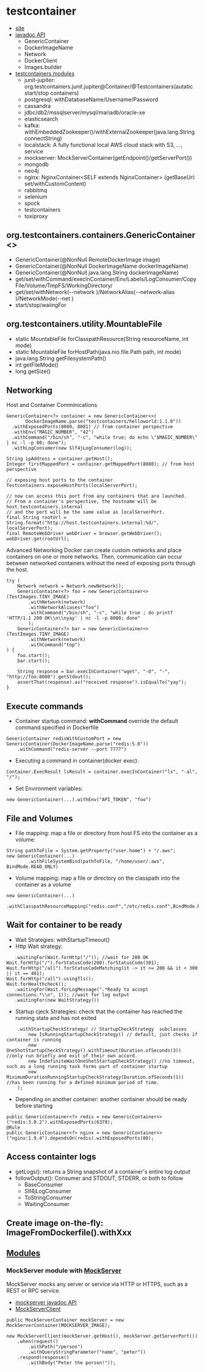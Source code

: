 # testcontainer
- [site](https://www.testcontainers.org)
- [javadoc API](https://javadoc.io/doc/org.testcontainers/testcontainers/latest/index.html)
    - GenericContainer
    - DockerImageName
    - Network
    - DockerClient
    - Images.builder
- [testcontainers modules](https://javadoc.io/doc/org.testcontainers)
    - junit-jupiter: org.testcontainers.junit.jupiter@Container/@Testcontainers(autatic start/stop containers)
    - postgresql: withDatabaseName/Username/Password
    - cassandra
    - jdbc/db2/mssqlserver/mysql/mariadb/oracle-xe
    - elasticsearch    
    - kafka: withEmbeddedZookeeper()/withExternalZookeeper(java.lang.String connectString) 
    - localstack:  A fully functional local AWS cloud stack with S3, ..., service
    - mockserver: MockServerContainer(getEndpoint()/getServerPort())
    - mongodb
    - neo4j
    - nginx: NginxContainer<SELF extends NginxContainer<SELF>>  (getBaseUrl: set/withCustomContent) 
    - rabbitmq
    - selenium
    - spock
    - testcontainers
    - toxiproxy

## org.testcontainers.containers.GenericContainer<>
- GenericContainer(@NonNull RemoteDockerImage image) 
- GenericContainer(@NonNull DockerImageName dockerImageName) 
- GenericContainer(@NonNull java.lang.String dockerImageName) 
- get/set/withCommand/execInContainer/Env/Labels/LogConsumer/CopyFile/Volume/TmpFS/WorkingDirectory/
- get/set/withNetwork(--network <name>)/NetworkAlias(--network-alias <my-service>)/NetworkMode(--net <name>)
- start/stop/waiingFor

## org.testcontainers.utility.MountableFile
- static MountableFile 	forClasspathResource(String resourceName, int mode)
- static MountableFile 	forHostPath(java.nio.file.Path path, int mode)
- java.lang.String 	getFilesystemPath() 
- int 	getFileMode()
- long 	getSize()


## Networking
Host and Container Comminications
  ```
  GenericContainer<?> container = new GenericContainer<>(
         DockerImageName.parse("testcontainers/helloworld:1.1.0"))
    .withExposedPorts(8080, 8081) // from container perspective
    .withEnv("MAGIC_NUMBER", "42")
    .withCommand("/bin/sh", "-c", "while true; do echo \"$MAGIC_NUMBER\" | nc -l -p 80; done");
    .withLogConsumer(new Slf4jLogConsumer(log));
  
String ipAddress = container.getHost();
Integer firstMappedPort = container.getMappedPort(8080); // from host perspective

// exposing host ports to the container
Testcontainers.exposeHostPorts(localServerPort);

// now can access this port from any containers that are launched. 
// From a container's perspective, the hostname will be host.testcontainers.internal 
// and the port will be the same value as localServerPort.
final String rootUrl = String.format("http://host.testcontainers.internal:%d/", localServerPort);
final RemoteWebDriver webDriver = browser.getWebDriver();
webDriver.get(rootUrl);
  ```

Advanced Networking
Docker can create custom networks and place containers on one or more networks. 
Then, communication can occur between networked containers without the need of exposing ports through the host.

```
try (
    Network network = Network.newNetwork();
    GenericContainer<?> foo = new GenericContainer<>(TestImages.TINY_IMAGE)
        .withNetwork(network)
        .withNetworkAliases("foo")
        .withCommand("/bin/sh", "-c", "while true ; do printf 'HTTP/1.1 200 OK\\n\\nyay' | nc -l -p 8080; done"
        );
    GenericContainer<?> bar = new GenericContainer<>(TestImages.TINY_IMAGE)
        .withNetwork(network)
        .withCommand("top")
) {
    foo.start();
    bar.start();

    String response = bar.execInContainer("wget", "-O", "-", "http://foo:8080").getStdout();
    assertThat(response).as("received response").isEqualTo("yay");
}
```

## Execute commands
- Container startup command: **withCommand** override the default command specified in Dockerfile
```
GenericContainer redisWithCustomPort = new GenericContainer(DockerImageName.parse("redis:5.0"))
    .withCommand("redis-server --port 7777")
```
- Executing a command in container(docker exec):
```
Container.ExecResult lsResult = container.execInContainer("ls", "-al", "/");
```
- Set Environment variables:
```
new GenericContainer(...).withEnv("API_TOKEN", "foo")
```

## File and Volumes
- File mapping: map a file or directory from host FS into the container as a volume:
```
String pathToFile = System.getProperty("user.home") + "/.aws";
new GenericContainer(...)
        .withFileSystemBind(pathToFile, "/home/user/.aws", BindMode.READ_ONLY)
```
- Volume mapping: map a file or directory on the classpath into the container as a volume 
```
new GenericContainer(...)
        .withClasspathResourceMapping("redis.conf","/etc/redis.conf",BindMode.READ_ONLY)
```
## Wait for container to be ready
- Wait Strategies: withStartupTimeout() 
- Http Wait strategy: 
```
   .waitingFor(Wait.forHttp("/")); //wait for 200 OK
Wait.forHttp("/").forStatusCode(200).forStatusCode(301);
Wait.forHttp("/all").forStatusCodeMatching(it -> it >= 200 && it < 300 || it == 401);
Wait.forHttp("/all").usingTls();
Wait.forHealthcheck();
   .waitingFor(Wait.forLogMessage(".*Ready to accept connections.*\\n", 1)); //wait for log output
   .waitingFor(new WaitStrategy())
```
- Startup cjeck Strategies: check that the container has reached the running state and has not exited
```
    .withStartupCheckStrategy( // StartupCheckStrategy  subclasses 
        new IsRunningStartupCheckStrategy() // default, just checks if container is running
        new OneShotStartupCheckStrategy().withTimeout(Duration.ofSeconds(3))  //only run briefly and exit of their own accord.
        new IndefiniteWaitOneShotStartupCheckStrategy() //no timeout, such as a long running task forms part of container startup
        new MinimumDurationRunningStartupCheckStrategy(Duration.ofSeconds(1)) //has been running for a defined minimum period of time.
    );
```
- Depending on another container: another container should be ready before starting
```
public GenericContainer<?> redis = new GenericContainer<>("redis:3.0.2").withExposedPorts(6379);
@Rule
public GenericContainer<?> nginx = new GenericContainer<>("nginx:1.9.4").dependsOn(redis).withExposedPorts(80);
```
## Access containter logs
- getLogs(): returns a String snapshot of a container's entire log output
- followOutput(): Consumer and STDOUT, STDERR, or both to follow
    - BaseConsumer
    - Slf4jLogConsumer
    - ToStringConsumer
    - WaitingConsumer

## Create image on-the-fly: ImageFromDockerfile().withXxx

## [Modules]()
### MockServer module with [MockServer](https://www.mock-server.com/)
MockServer mocks any server or service via HTTP or HTTPS, such as a REST or RPC service. 
- [mockserver javadoc API](https://javadoc.io/doc/org.mock-server)
- [MockServerClient](https://www.mock-server.com/mock_server/mockserver_clients.html)
```
public MockServerContainer mockServer = new MockServerContainer(MOCKSERVER_IMAGE);

new MockServerClient(mockServer.getHost(), mockServer.getServerPort())
    .when(request()
        .withPath("/person")
        .withQueryStringParameter("name", "peter"))
    .respond(response()
        .withBody("Peter the person!"));
```
